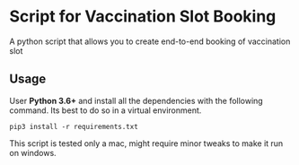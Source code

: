 # Script for Vaccination Slot Booking

A python script that allows you to create end-to-end booking of vaccination slot

## Usage

User **Python 3.6+** and install all the dependencies with the following command. Its best to do so in a virtual environment.

```
pip3 install -r requirements.txt
```

This script is tested only a mac, might require minor tweaks to make it run on windows.
